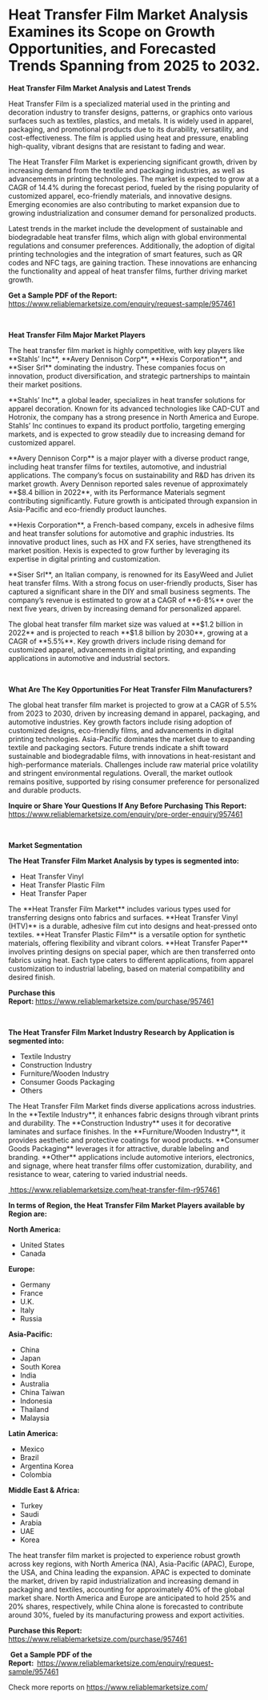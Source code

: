 <p><h1>Heat Transfer Film Market Analysis Examines its Scope on Growth Opportunities, and Forecasted Trends Spanning from 2025 to 2032.</h1></p><p><strong>Heat Transfer Film Market Analysis and Latest Trends</strong></p>
<p><p>Heat Transfer Film is a specialized material used in the printing and decoration industry to transfer designs, patterns, or graphics onto various surfaces such as textiles, plastics, and metals. It is widely used in apparel, packaging, and promotional products due to its durability, versatility, and cost-effectiveness. The film is applied using heat and pressure, enabling high-quality, vibrant designs that are resistant to fading and wear.</p><p>The Heat Transfer Film Market is experiencing significant growth, driven by increasing demand from the textile and packaging industries, as well as advancements in printing technologies. The market is expected to grow at a CAGR of 14.4% during the forecast period, fueled by the rising popularity of customized apparel, eco-friendly materials, and innovative designs. Emerging economies are also contributing to market expansion due to growing industrialization and consumer demand for personalized products.</p><p>Latest trends in the market include the development of sustainable and biodegradable heat transfer films, which align with global environmental regulations and consumer preferences. Additionally, the adoption of digital printing technologies and the integration of smart features, such as QR codes and NFC tags, are gaining traction. These innovations are enhancing the functionality and appeal of heat transfer films, further driving market growth.</p></p>
<p><strong>Get a Sample PDF of the Report:&nbsp;</strong> <a href="https://www.reliablemarketsize.com/enquiry/request-sample/957461?utm_campaign=1197&utm_medium=2&utm_source=Github&utm_content=ia&utm_term=26012025&utm_id=heat-transfer-film">https://www.reliablemarketsize.com/enquiry/request-sample/957461</a></p>
<p>&nbsp;</p>
<p><strong>Heat Transfer Film Major Market Players</strong></p>
<p><p>The heat transfer film market is highly competitive, with key players like **Stahls’ Inc**, **Avery Dennison Corp**, **Hexis Corporation**, and **Siser Srl** dominating the industry. These companies focus on innovation, product diversification, and strategic partnerships to maintain their market positions.</p><p>**Stahls’ Inc**, a global leader, specializes in heat transfer solutions for apparel decoration. Known for its advanced technologies like CAD-CUT and Hotronix, the company has a strong presence in North America and Europe. Stahls’ Inc continues to expand its product portfolio, targeting emerging markets, and is expected to grow steadily due to increasing demand for customized apparel.</p><p>**Avery Dennison Corp** is a major player with a diverse product range, including heat transfer films for textiles, automotive, and industrial applications. The company’s focus on sustainability and R&D has driven its market growth. Avery Dennison reported sales revenue of approximately **$8.4 billion in 2022**, with its Performance Materials segment contributing significantly. Future growth is anticipated through expansion in Asia-Pacific and eco-friendly product launches.</p><p>**Hexis Corporation**, a French-based company, excels in adhesive films and heat transfer solutions for automotive and graphic industries. Its innovative product lines, such as HX and FX series, have strengthened its market position. Hexis is expected to grow further by leveraging its expertise in digital printing and customization.</p><p>**Siser Srl**, an Italian company, is renowned for its EasyWeed and Juliet heat transfer films. With a strong focus on user-friendly products, Siser has captured a significant share in the DIY and small business segments. The company’s revenue is estimated to grow at a CAGR of **6-8%** over the next five years, driven by increasing demand for personalized apparel.</p><p>The global heat transfer film market size was valued at **$1.2 billion in 2022** and is projected to reach **$1.8 billion by 2030**, growing at a CAGR of **5.5%**. Key growth drivers include rising demand for customized apparel, advancements in digital printing, and expanding applications in automotive and industrial sectors.</p></p>
<p>&nbsp;</p>
<p><strong>What Are The Key Opportunities For Heat Transfer Film Manufacturers?</strong></p>
<p><p>The global heat transfer film market is projected to grow at a CAGR of 5.5% from 2023 to 2030, driven by increasing demand in apparel, packaging, and automotive industries. Key growth factors include rising adoption of customized designs, eco-friendly films, and advancements in digital printing technologies. Asia-Pacific dominates the market due to expanding textile and packaging sectors. Future trends indicate a shift toward sustainable and biodegradable films, with innovations in heat-resistant and high-performance materials. Challenges include raw material price volatility and stringent environmental regulations. Overall, the market outlook remains positive, supported by rising consumer preference for personalized and durable products.</p></p>
<p><strong>Inquire or Share Your Questions If Any Before Purchasing This Report:</strong> <a href="https://www.reliablemarketsize.com/enquiry/pre-order-enquiry/957461?utm_campaign=1197&utm_medium=2&utm_source=Github&utm_content=ia&utm_term=26012025&utm_id=heat-transfer-film">https://www.reliablemarketsize.com/enquiry/pre-order-enquiry/957461</a></p>
<p>&nbsp;</p>
<p><strong>Market Segmentation</strong></p>
<p><strong>The Heat Transfer Film Market Analysis by types is segmented into:</strong></p>
<p><ul><li>Heat Transfer Vinyl</li><li>Heat Transfer Plastic Film</li><li>Heat Transfer Paper</li></ul></p>
<p><p>The **Heat Transfer Film Market** includes various types used for transferring designs onto fabrics and surfaces. **Heat Transfer Vinyl (HTV)** is a durable, adhesive film cut into designs and heat-pressed onto textiles. **Heat Transfer Plastic Film** is a versatile option for synthetic materials, offering flexibility and vibrant colors. **Heat Transfer Paper** involves printing designs on special paper, which are then transferred onto fabrics using heat. Each type caters to different applications, from apparel customization to industrial labeling, based on material compatibility and desired finish.</p></p>
<p><strong>Purchase this Report:&nbsp;</strong><a href="https://www.reliablemarketsize.com/purchase/957461?utm_campaign=1197&utm_medium=2&utm_source=Github&utm_content=ia&utm_term=26012025&utm_id=heat-transfer-film">https://www.reliablemarketsize.com/purchase/957461</a></p>
<p>&nbsp;</p>
<p><strong>The Heat Transfer Film Market Industry Research by Application is segmented into:</strong></p>
<p><ul><li>Textile Industry</li><li>Construction Industry</li><li>Furniture/Wooden Industry</li><li>Consumer Goods Packaging</li><li>Others</li></ul></p>
<p><p>The Heat Transfer Film Market finds diverse applications across industries. In the **Textile Industry**, it enhances fabric designs through vibrant prints and durability. The **Construction Industry** uses it for decorative laminates and surface finishes. In the **Furniture/Wooden Industry**, it provides aesthetic and protective coatings for wood products. **Consumer Goods Packaging** leverages it for attractive, durable labeling and branding. **Other** applications include automotive interiors, electronics, and signage, where heat transfer films offer customization, durability, and resistance to wear, catering to varied industrial needs.</p></p>
<p><a href="https://www.reliablemarketsize.com/heat-transfer-film-r957461?utm_campaign=1197&utm_medium=2&utm_source=Github&utm_content=ia&utm_term=26012025&utm_id=heat-transfer-film">&nbsp;https://www.reliablemarketsize.com/heat-transfer-film-r957461</a></p>
<p><strong>In terms of Region, the Heat Transfer Film Market Players available by Region are:</strong></p>
<p>
    <p> <strong> North America: </strong>
        <ul>
            <li>United States</li>
            <li>Canada</li>
        </ul>
        </p> 
    <p> <strong> Europe: </strong>
        <ul>
            <li>Germany</li>
            <li>France</li>
            <li>U.K.</li>
            <li>Italy</li>
            <li>Russia</li>
        </ul>
        </p> 
    <p> <strong> Asia-Pacific: </strong>
        <ul>
            <li>China</li>
            <li>Japan</li>
            <li>South Korea</li>
            <li>India</li>
            <li>Australia</li>
            <li>China Taiwan</li>
            <li>Indonesia</li>
            <li>Thailand</li>
            <li>Malaysia</li>
        </ul>
        </p> 
    <p> <strong> Latin America: </strong>
        <ul>
            <li>Mexico</li>
            <li>Brazil</li>
            <li>Argentina Korea</li>
            <li>Colombia</li>
        </ul>
        </p> 
    <p> <strong> Middle East & Africa: </strong>
        <ul>
            <li>Turkey</li>
            <li>Saudi</li>
            <li>Arabia</li>
            <li>UAE</li>
            <li>Korea</li>
        </ul>
    </p>
    </p>
<p><p>The heat transfer film market is projected to experience robust growth across key regions, with North America (NA), Asia-Pacific (APAC), Europe, the USA, and China leading the expansion. APAC is expected to dominate the market, driven by rapid industrialization and increasing demand in packaging and textiles, accounting for approximately 40% of the global market share. North America and Europe are anticipated to hold 25% and 20% shares, respectively, while China alone is forecasted to contribute around 30%, fueled by its manufacturing prowess and export activities.</p></p>
<p><strong>Purchase this Report: </strong><a href="https://www.reliablemarketsize.com/purchase/957461?utm_campaign=1197&utm_medium=2&utm_source=Github&utm_content=ia&utm_term=26012025&utm_id=heat-transfer-film">https://www.reliablemarketsize.com/purchase/957461</a></p>
<p>&nbsp;<strong>Get a Sample PDF of the Report:&nbsp;&nbsp;</strong><a href="https://www.reliablemarketsize.com/enquiry/request-sample/957461?utm_campaign=1197&utm_medium=2&utm_source=Github&utm_content=ia&utm_term=26012025&utm_id=heat-transfer-film">https://www.reliablemarketsize.com/enquiry/request-sample/957461</a></p>
<p><strong></strong></p>
<p>Check more reports on <a href="https://www.reliablemarketsize.com/?utm_campaign=1197&utm_medium=2&utm_source=Github&utm_content=ia&utm_term=26012025&utm_id=heat-transfer-film">https://www.reliablemarketsize.com/</a></p>